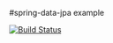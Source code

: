 #spring-data-jpa example

[![Build Status](https://travis-ci.org/ilya-medvedev/spring-data-jpa-example.svg?branch=master)](https://travis-ci.org/ilya-medvedev/spring-data-jpa-example)
